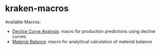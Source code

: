 # kraken-macros
Available Macros:

 - [Declice Curve Analysis](src/macros/dca): macro for production predictions using decline curves 
 - [Material Balance](src/macros/mbal): macro for analyitical calculation of material balance